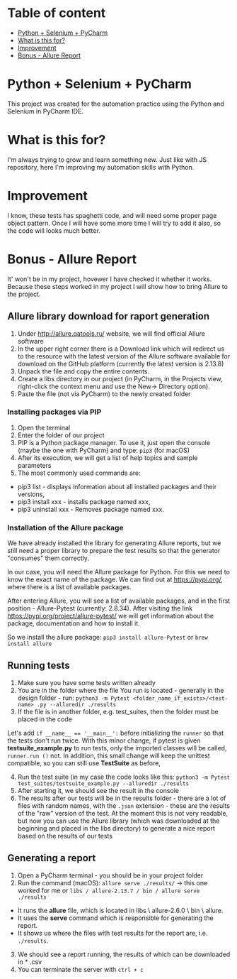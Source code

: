 # Table of content

- [Python + Selenium + PyCharm](#python--selenium--pycharm)
- [What is this for?](#what-is-this-for)
- [Improvement](#improvement)
- [Bonus - Allure Report](#bonus---allure-report)


# Python + Selenium + PyCharm

This project was created for the automation practice using the Python and Selenium in PyCharm IDE.

# What is this for?

I'm always trying to grow and learn something new. Just like with JS repository, here I'm improving my automation skills with Python.

# Improvement

I know, these tests has spaghetti code, and will need some proper page object pattern. Once I will have some more time I will try to add it also, so the code will looks much better.

# Bonus - Allure Report

It' won't be in my project, hovewer I have checked it whether it works. Because these steps worked in my project I will show how to bring Allure to the project.

## Allure library download for raport generation
1. Under http://allure.qatools.ru/ website, we will find official Allure software
2. In the upper right corner there is a Download link which will redirect us to the resource with the latest version of the Allure software available for download on the GitHub platform (currently the latest version is 2.13.8)
3. Unpack the file and copy the entire contents.
4. Create a libs directory in our project (in PyCharm, in the Projects view, right-click the context menu and use the New-> Directory option).
5. Paste the file (not via PyCharm) to the newly created folder

### Installing packages via PIP
1. Open the terminal
2. Enter the folder of our project
3. PIP is a Python package manager. To use it, just open the console (maybe the one with PyCharm) and type: `pip3` (for macOS)
4. After its execution, we will get a list of help topics and sample parameters
5. The most commonly used commands are:
- pip3 list - displays information about all installed packages and their versions,
- pip3 install xxx - installs package named xxx,
- pip3 uninstall xxx - Removes package named xxx.

### Installation of the Allure package
We have already installed the library for generating Allure reports, but we still need a proper library to prepare the test results so that the generator "consumes" them correctly.

In our case, you will need the Allure package for Python.
For this we need to know the exact name of the package. We can find out at https://pypi.org/, where there is a list of available packages.

After entering Allure, you will see a list of available packages, and in the first position - Allure-Pytest (currently: 2.8.34). After visiting the link https://pypi.org/project/allure-pytest/ we will get information about the package, documentation and how to install it.

So we install the allure package: `pip3 install allure-Pytest` or `brew install allure`

## Running tests
1. Make sure you have some tests written already
2. You are in the folder where the file You run is located - generally in the design folder - run: 
`python3 -m Pytest <folder_name_if_exists>/<test-name> .py --alluredir ./results`
3. If the file is in another folder, e.g. test_suites, then the folder must be placed in the code

Let's add `if __name__ == '__main__':` before initializing the `runner` so that the tests don't run twice. With this minor change, if pytest is given **testsuite_example.py** to run tests, only the imported classes will be called, `runner.run ()` not. In addition, this small change will keep the unittest compatible, so you can still use **TestSuite** as before,

4. Run the test suite (in my case the code looks like this:
`python3 -m Pytest test_suites/testsuite_example.py --alluredir ./results`
5. After starting it, we should see the result in the console
6. The results after our tests will be in the results folder - there are a lot of files with random names, with the `.json` extension - these are the results of the "raw" version of the test.
At the moment this is not very readable, but now you can use the Allure library (which was downloaded at the beginning and placed in the libs directory) to generate a nice report based on the results of our tests

## Generating a report
1. Open a PyCharm terminal - you should be in your project folder
2. Run the command (macOS): `allure serve ./results/` → this one worked for me or `libs / allure-2.13.7 / bin / allure serve ./results`
- It runs the **allure** file, which is located in libs \ allure-2.6.0 \ bin \ allure.
- It uses the **serve** command which is responsible for generating the report.
- It shows us where the files with test results for the report are, i.e. `./results`.
3. We should see a report running, the results of which can be downloaded in * .csv
4. You can terminate the server with `ctrl + c`
